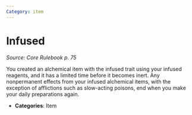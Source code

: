 ```yaml
---
Category: item
---
```

# Infused  
*Source: Core Rulebook p. 75*  

You created an alchemical item with the infused trait using your infused reagents, and it has a limited time before it becomes inert. Any nonpermanent effects from your infused alchemical items, with the exception of afflictions such as slow-acting poisons, end when you make your daily preparations again.

- **Categories**: Item